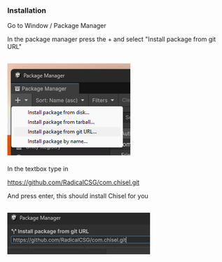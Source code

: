 ### Installation

Go to Window / Package Manager

In the package manager press the + and select "Install package from git URL"

![Dropdown](Documentation~/Images/package_manager_dropdown.png)
---
In the textbox type in 

https://github.com/RadicalCSG/com.chisel.git

And press enter, this should install Chisel for you

![URL Textbox](Documentation~/Images/package_manager_url.png)
---


